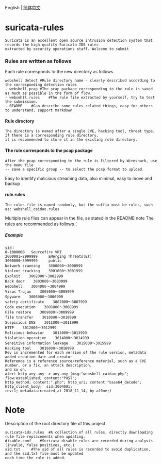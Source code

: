 English | [简体中文](./README.zh-CN.md)
# suricata-rules
	Suricata is an excellent open source intrusion detection system that records the high quality Suricata IDS rules 
	extracted by security operations staff. Welcome to submit 

### Rules are written as follows
Each rule corresponds to the new directory as follows

	webshell detect	#Rule directory name - clearly described according to the corresponding detection rules
	- webshell.pcap	#The pcap package corresponding to the rule is saved as much as possible in the form of flow.
	- websehll.rules	#The rule file extracted by yourself, try to test the submission.
	- README	#Can describe some rules related things, easy for others to understand, support Markdown

#### Rule directory
	The directory is named after a single CVE, hacking tool, threat type. If there is a corresponding rule directory, 
	it is recommended to store it in the existing rule directory.

#### The rule corresponds to the pcap package
	After the pcap corresponding to the rule is filtered by Wireshark, use the menu file 
	-- save a specific group -- to select the pcap format to upload.
Easy to identify malicious streaming data, also minimal, easy to move and backup

#### rule.rules
	The rules file is named randomly, but the suffix must be rules, such as: webshell_caidao.rules
Multiple rule files can appear in the file, as stated in the README note
The rules are recommended as follows：
##### Example
	sid：
	0~1000000   Sourcefire VRT
	2000001~2999999     EMerging Threats(ET)
	3000000~3999999     public
	Network scanning    3000000～3000999
	Violent cracking    3001000～3001999
	Exploit    3002000～3002999
	Back door    3003000～3003999
	WebShell    3004000～3004999
	Virus Trojan    3005000～3005999
	Spyware    3006000～3006999
	safety certificate    3007000～3007999
	Code execution    3008000～3008999
	File restore    3009000～3009999
	file transfer    3010000～3010999
	Suspicious DNS    3011000～3011999
	HTTP    3012000～3012999
	Malicious behavior    3013000～3013999
	Violation operation    3014000～3014999
	Sensitive information leakage    3015000～3015999
	Hacking tool    3016000～3016999
	Rev is incremented for each version of the rule version, metadata added creation date and creator
	Reference is a reference source/reference material, such as a CVE number, or a fix, an attack description,
	and so on.
	alert http any any -> any any (msg:"webshell_caidao_php"; flow:established; content:"POST";
    http_method; content:".php"; http_uri; content:"base64_decode"; http_client_body;  sid:3004001; 
    rev:1; metadata:created_at 2018_11_14, by al0ne;)

# Note
Description of the root directory file of this project

	suricata-ids.rules	#A collection of all rules, directly downloading rule file replacements when updating.
	disable.conf	#Suricata disable rules are recorded during analysis (invalid, false positives, etc.)
	sid.txt 	#The sid of all rules is recorded to avoid duplication, and the sid.txt file must be updated 
	each time the rule is added.
